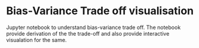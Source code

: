 # Bias-Variance Trade off visualisation

Jupyter notebook to understand bias-variance trade off. The notebook provide derivation of the the trade-off and also provide interactive visualation for the same.

